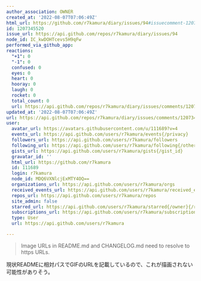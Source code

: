 ```yaml
---
author_association: OWNER
created_at: '2022-08-07T07:06:49Z'
html_url: https://github.com/r7kamura/diary/issues/94#issuecomment-1207345520
id: 1207345520
issue_url: https://api.github.com/repos/r7kamura/diary/issues/94
node_id: IC_kwDOHTcevs5H9qFw
performed_via_github_app: 
reactions:
  "+1": 0
  "-1": 0
  confused: 0
  eyes: 0
  heart: 0
  hooray: 0
  laugh: 0
  rocket: 0
  total_count: 0
  url: https://api.github.com/repos/r7kamura/diary/issues/comments/1207345520/reactions
updated_at: '2022-08-07T07:06:49Z'
url: https://api.github.com/repos/r7kamura/diary/issues/comments/1207345520
user:
  avatar_url: https://avatars.githubusercontent.com/u/111689?v=4
  events_url: https://api.github.com/users/r7kamura/events{/privacy}
  followers_url: https://api.github.com/users/r7kamura/followers
  following_url: https://api.github.com/users/r7kamura/following{/other_user}
  gists_url: https://api.github.com/users/r7kamura/gists{/gist_id}
  gravatar_id: ''
  html_url: https://github.com/r7kamura
  id: 111689
  login: r7kamura
  node_id: MDQ6VXNlcjExMTY4OQ==
  organizations_url: https://api.github.com/users/r7kamura/orgs
  received_events_url: https://api.github.com/users/r7kamura/received_events
  repos_url: https://api.github.com/users/r7kamura/repos
  site_admin: false
  starred_url: https://api.github.com/users/r7kamura/starred{/owner}{/repo}
  subscriptions_url: https://api.github.com/users/r7kamura/subscriptions
  type: User
  url: https://api.github.com/users/r7kamura

---
```

> Image URLs in README.md and CHANGELOG.md need to resolve to https URLs.

現状READMEに相対パスでGIFのURLを記載しているので、これが描画されない可能性がありそう。